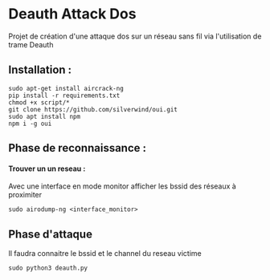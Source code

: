 # Deauth Attack Dos
Projet de création d'une attaque dos sur un réseau sans fil via l'utilisation de trame Deauth

## Installation :

```
sudo apt-get install aircrack-ng
pip install -r requirements.txt
chmod +x script/*
git clone https://github.com/silverwind/oui.git
sudo apt install npm
npm i -g oui
```

## Phase de reconnaissance :  

#### Trouver un un reseau :

Avec une interface en mode monitor afficher les bssid des réseaux à proximiter
```
sudo airodump-ng <interface_monitor>
```

## Phase d'attaque
Il faudra connaitre le bssid et le channel du reseau victime

```
sudo python3 deauth.py
```

